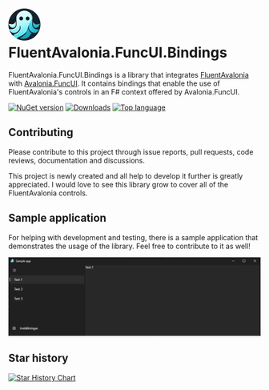 # ![Logo](Assets/Logo64.png) FluentAvalonia.FuncUI.Bindings

FluentAvalonia.FuncUI.Bindings is a library that integrates [FluentAvalonia](https://github.com/amwx/FluentAvalonia) with [Avalonia.FuncUI](https://github.com/fsprojects/Avalonia.FuncUI). It contains bindings that enable the use of FluentAvalonia's controls in an F# context offered by Avalonia.FuncUI. 

[![NuGet version](https://img.shields.io/nuget/vpre/FluentAvalonia.FuncUI.Bindings?logo=nuget&color=green)](https://www.nuget.org/packages/FluentAvalonia.FuncUI.Bindings/)
[![Downloads](https://img.shields.io/nuget/dt/FluentAvalonia.FuncUI.Bindings?logo=nuget)](https://www.nuget.org/packages/FluentAvalonia.FuncUI.Bindings)
[![Top language](https://img.shields.io/github/languages/top/matachi/FluentAvalonia.FuncUI.Bindings)](https://www.nuget.org/packages/FluentAvalonia.FuncUI.Bindings/)

## Contributing

Please contribute to this project through issue reports, pull requests, code reviews, documentation and discussions.

This project is newly created and all help to develop it further is greatly appreciated. I would love to see this library grow to cover all of the FluentAvalonia controls.

## Sample application

For helping with development and testing, there is a sample application that demonstrates the usage of the library. Feel free to contribute to it as well!

![Screenshot of the sample application](Assets/Screenshot.png)

## Star history

<a href="https://star-history.com/#matachi/FluentAvalonia.FuncUI.Bindings&Date">
 <picture>
   <source media="(prefers-color-scheme: dark)" srcset="https://api.star-history.com/svg?repos=matachi/FluentAvalonia.FuncUI.Bindings&type=Date&theme=dark" />
   <source media="(prefers-color-scheme: light)" srcset="https://api.star-history.com/svg?repos=matachi/FluentAvalonia.FuncUI.Bindings&type=Date" />
   <img alt="Star History Chart" src="https://api.star-history.com/svg?repos=matachi/FluentAvalonia.FuncUI.Bindings&type=Date" />
 </picture>
</a>

